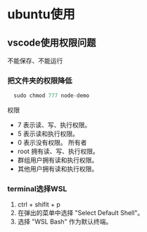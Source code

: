 # ubuntu使用

## vscode使用权限问题
不能保存、不能运行

### 把文件夹的权限降低
```js
  sudo chmod 777 node-demo
```
权限
* 7 表示读、写、执行权限。
* 5 表示读和执行权限。
* 0 表示没有权限。
所有者
* root 拥有读、写、执行权限。
* 群组用户拥有读和执行权限。
* 其他用户拥有读和执行权限。

### terminal选择WSL
1. ctrl + shifit + p
2. 在弹出的菜单中选择 "Select Default Shell"。
3. 选择 "WSL Bash" 作为默认终端。
